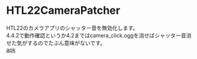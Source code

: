 # HTL22CameraPatcher
HTL22のカメラアプリのシャッター音を無効化します。<br>
4.4.2で動作確認というか4.2まではcamera_click.oggを消せばシャッター音消せた気がするのでたぶん意味がないです。<br>
[apk](https://github.com/misodengaku/HTL22CameraPatcher/blob/master/app/htl22camerapatcher.apk?raw=true)
